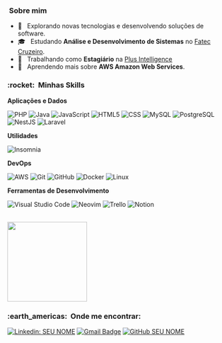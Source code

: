 <h3>  &nbsp;Sobre mim </h3>

- 🤔 &nbsp; Explorando novas tecnologias e desenvolvendo soluções de software.
- 🎓 &nbsp; Estudando **Análise e Desenvolvimento de Sistemas** no <a href="http://fateccruzeiro.edu.br">Fatec Cruzeiro</a>.
- 💼 &nbsp; Trabalhando como **Estagiário** na <a href="https://www.plusintelligence.com.br">Plus Intelligence</a>
- 🌱 &nbsp; Aprendendo mais sobre **AWS Amazon Web Services**.

<h3> :rocket: &nbsp;Minhas Skills </h3>

**Aplicações e Dados**

![PHP](https://img.shields.io/badge/-PHP-333333?style=flat&logo=PHP&logoColor=007396)
![Java](https://img.shields.io/badge/-Java-333333?style=flat&logo=Java&logoColor=007396)
![JavaScript](https://img.shields.io/badge/-JavaScript-333333?style=flat&logo=javascript)
![HTML5](https://img.shields.io/badge/-HTML5-333333?style=flat&logo=HTML5)
![CSS](https://img.shields.io/badge/-CSS-333333?style=flat&logo=CSS3&logoColor=1572B6)
![MySQL](https://img.shields.io/badge/-MySQL-333333?style=flat&logo=mysql)
![PostgreSQL](https://img.shields.io/badge/-PostgreSQL-333333?style=flat&logo=PostgreSQL)
![NestJS](https://img.shields.io/badge/-NestJS-E0234E?style=flat&logo=nestjs&logoColor=white)
![Laravel](https://img.shields.io/badge/-Laravel-FF2D20?style=flat&logo=laravel&logoColor=white)

**Utilidades**

![Insomnia](https://img.shields.io/badge/-Insomnia-333333?style=flat&logo=insomnia)

**DevOps**

![AWS](https://img.shields.io/badge/-AWS-232F3E?style=flat&logo=amazon-aws&logoColor=white)
![Git](https://img.shields.io/badge/-Git-333333?style=flat&logo=git)
![GitHub](https://img.shields.io/badge/-GitHub-333333?style=flat&logo=github)
![Docker](https://img.shields.io/badge/-Docker-333333?style=flat&logo=docker)
![Linux](https://img.shields.io/badge/-Linux-333333?style=flat&logo=Linux)

**Ferramentas de Desenvolvimento**

![Visual Studio Code](https://img.shields.io/badge/-Visual%20Studio%20Code-333333?style=flat&logo=visual-studio-code&logoColor=007ACC)
![Neovim](https://img.shields.io/badge/-Neovim-333333?style=flat&logo=Neovim&logoColor=007ACC)
![Trello](https://img.shields.io/badge/-Trello-333333?style=flat&logo=trello&logoColor=007ACC)
![Notion](https://img.shields.io/badge/-Notion-333333?style=flat&logo=notion&logoColor=FFFFFF)

<br/>

<a href="https://github.com/JRC-Capucho">
  <img height="180em" src="https://github-readme-stats.vercel.app/api?username=JRC-Capucho&theme=dracula&show_icons=true" />
</a>

<br/>

<h3> :earth_americas: &nbsp;Onde me encontrar: </h3>

[![Linkedin: SEU NOME](<https://img.shields.io/badge/-João Roberto-blue?style=flat-square&logo=Linkedin&logoColor=white&link=https://www.linkedin.com/in/joao-roberto-c-capucho>)](https://www.linkedin.com/in/joao-roberto-c-capucho)
[![Gmail Badge](https://img.shields.io/badge/-joaorobertoc.capucho@gmail.com-006bed?style=flat-square&logo=Gmail&logoColor=white&link=mailto:joaorobertoc.capucho@gmail.com)](mailto:joaorobertoc.capucho@gmail.com)
[![GitHub SEU NOME](https://img.shields.io/github/followers/JRC-Capucho?label=follow&style=social)](https://github.com/JRC-Capucho)
